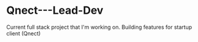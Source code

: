 # Qnect---Lead-Dev
Current full stack project that I'm working on. Building features for startup client (Qnect)
